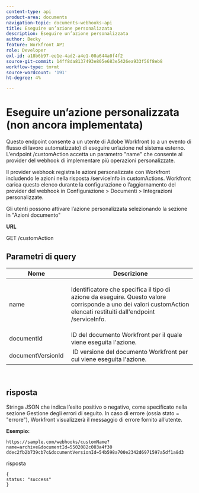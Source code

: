 ```yaml
---
content-type: api
product-area: documents
navigation-topic: documents-webhooks-api
title: Eseguire un’azione personalizzata
description: Eseguire un’azione personalizzata
author: Becky
feature: Workfront API
role: Developer
exl-id: a18b6b97-ee1e-4ad2-a4e1-00a644a0f4f2
source-git-commit: 14ff8da8137493e805e683e5426ea933f56f8eb8
workflow-type: tm+mt
source-wordcount: '191'
ht-degree: 4%

---
```



# Eseguire un’azione personalizzata (non ancora implementata)

Questo endpoint consente a un utente di Adobe Workfront (o a un evento di flusso di lavoro automatizzato) di eseguire un’azione nel sistema esterno. L’endpoint /customAction accetta un parametro &quot;name&quot; che consente al provider del webhook di implementare più operazioni personalizzate.

Il provider webhook registra le azioni personalizzate con Workfront includendo le azioni nella risposta /serviceInfo in customActions. Workfront carica questo elenco durante la configurazione o l’aggiornamento del provider del webhook in Configurazione > Documenti > Integrazioni personalizzate.

Gli utenti possono attivare l’azione personalizzata selezionando la sezione in &quot;Azioni documento&quot;

**URL**

GET /customAction

## Parametri di query

<table style="table-layout:auto"> 
 <col> 
 <col> 
 <thead> 
  <tr> 
   <th>Nome </th> 
   <th>Descrizione</th> 
  </tr> 
 </thead> 
 <tbody> 
  <tr> 
   <td> <p>name</p> </td> 
   <td> <p>Identificatore che specifica il tipo di azione da eseguire. Questo valore corrisponde a uno dei valori customAction elencati restituiti dall'endpoint /serviceInfo.</p> </td> 
  </tr> 
  <tr> 
   <td>documentId </td> 
   <td>ID del documento Workfront per il quale viene eseguita l'azione.</td> 
  </tr> 
  <tr> 
   <td>documentVersionId </td> 
   <td> ID versione del documento Workfront per cui viene eseguita l'azione.</td> 
  </tr> 
 </tbody> 
</table>

 

## risposta

Stringa JSON che indica l’esito positivo o negativo, come specificato nella sezione Gestione degli errori di seguito. In caso di errore (ossia stato = &quot;errore&quot;), Workfront visualizzerà il messaggio di errore fornito all’utente.

**Esempio:**

```
https://sample.com/webhooks/customName?name=archive&documentId=5502082c003a4f30 ddec2fb2b739cb7c&documentVersionId=54b598a700e2342d6971597a5df1a8d3
```

risposta

```
{
status: "success"
}
```
